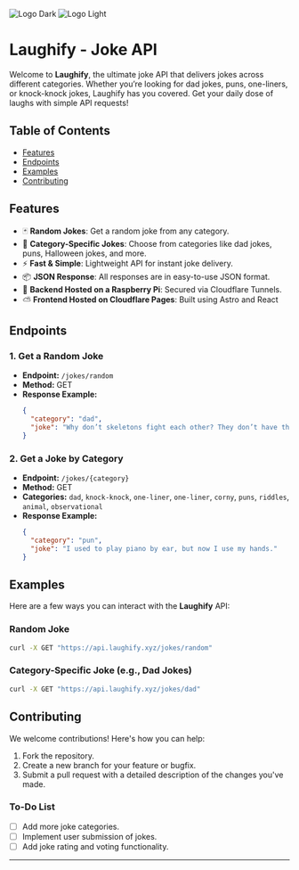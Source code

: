 ![Logo Dark](https://github.com/user-attachments/assets/8454e796-d806-4290-bea2-231e0516839f#gh-dark-mode-only)
![Logo Light](https://github.com/user-attachments/assets/68295d3e-1c02-452f-a4c5-460b54f079c8#gh-light-mode-only)

# Laughify - Joke API

Welcome to **Laughify**, the ultimate joke API that delivers jokes across different categories. Whether you’re looking for dad jokes, puns, one-liners, or knock-knock jokes, Laughify has you covered. Get your daily dose of laughs with simple API requests!

## Table of Contents

- [Features](#features)
- [Endpoints](#endpoints)
- [Examples](#examples)
- [Contributing](#contributing)

## Features

- 🃏 **Random Jokes**: Get a random joke from any category.
- 🎯 **Category-Specific Jokes**: Choose from categories like dad jokes, puns, Halloween jokes, and more.
- ⚡ **Fast & Simple**: Lightweight API for instant joke delivery.
- 📦 **JSON Response**: All responses are in easy-to-use JSON format.
- 🍓 **Backend Hosted on a Raspberry Pi**: Secured via Cloudflare Tunnels.
- ⛅ **Frontend Hosted on Cloudflare Pages**: Built using Astro and React

## Endpoints

### 1. Get a Random Joke
- **Endpoint:** `/jokes/random`
- **Method:** GET
- **Response Example:**
  ```json
  {
    "category": "dad",
    "joke": "Why don’t skeletons fight each other? They don’t have the guts."
  }
  ```

### 2. Get a Joke by Category
- **Endpoint:** `/jokes/{category}`
- **Method:** GET
- **Categories:** `dad`, `knock-knock`, `one-liner`, `one-liner`, `corny`, `puns`, `riddles`, `animal`, `observational`
- **Response Example:**
  ```json
  {
    "category": "pun",
    "joke": "I used to play piano by ear, but now I use my hands."
  }
  ```

## Examples

Here are a few ways you can interact with the **Laughify** API:

### Random Joke
```bash
curl -X GET "https://api.laughify.xyz/jokes/random"
```

### Category-Specific Joke (e.g., Dad Jokes)
```bash
curl -X GET "https://api.laughify.xyz/jokes/dad"
```

## Contributing

We welcome contributions! Here's how you can help:

1. Fork the repository.
2. Create a new branch for your feature or bugfix.
3. Submit a pull request with a detailed description of the changes you've made.

### To-Do List
- [ ] Add more joke categories.
- [ ] Implement user submission of jokes.
- [ ] Add joke rating and voting functionality.

---

